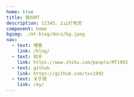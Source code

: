 ```yaml
---
home: true
title: 我叫MT
description: 12345，上山打老虎
component: home
bgimg: ./mt-blog/docs/bg.jpeg
nav:
  - text: 博客
    link: /blog/
  - text: 知乎
    link: https://www.zhihu.com/people/MT1992
  - text: github
    link: https://github.com/txs1992
  - text: 关于我
    link: /my/
---
```

